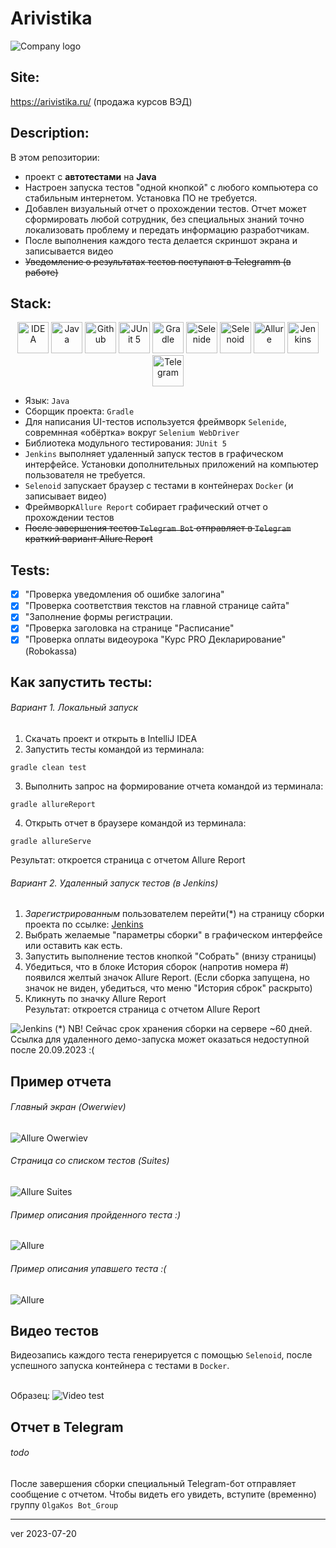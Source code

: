 # Arivistika
![Company logo](images/logo-mini.png)

## Site:
https://arivistika.ru/ (продажа курсов ВЭД)

## Description:
В этом репозитории:
- проект с <b>автотестами</b> на <b>Java</b>
- Настроен запуска тестов "одной кнопкой" с любого компьютера со стабильным интернетом. Установка ПО не требуется.
- Добавлен визуальный отчет о прохождении тестов. Отчет может сформировать любой сотрудник, без специальных знаний точно локализовать проблему и передать информацию разработчикам.
- После выполнения каждого теста делается скриншот экрана и записывается видео 
- ~~Уведомление о результатах тестов поступают в Telegramm (в работе)~~

## Stack:
<p align="center">
<a href="https://www.jetbrains.com/idea/"><img src="images/logo/Idea.svg" width="50" height="50"  alt="IDEA" title="olgakos github IDEA"/></a>
<a href="https://www.java.com/"><img src="images/logo/Java.svg" width="50" height="50"  alt="Java" title="olgakos github Java"/></a>
<a href="https://github.com/"><img src="images/logo/GitHub.svg" width="50" height="50"  alt="Github" title="olgakos Github"/></a>
<a href="https://junit.org/junit5/"><img src="images/logo/Junit5.svg" width="50" height="50"  alt="JUnit 5" title="olgakos github JUnit 5"/></a>
<a href="https://gradle.org/"><img src="images/logo/Gradle.svg" width="50" height="50"  alt="Gradle" title="olgakos github Gradle"/></a>
<a href="https://selenide.org/"><img src="images/logo/Selenide.svg" width="50" height="50"  alt="Selenide" title="olgakos github Selenide"/></a>
<a href="https://aerokube.com/selenoid/"><img src="images/logo/Selenoid.svg" width="50" height="50"  alt="Selenoid" title="olgakos github Selenoid"/></a>
<a href="https://github.com/allure-framework/allure2"><img src="images/logo/Allure.svg" width="50" height="50"  alt="Allure" title="olgakos github Allure"/></a>
<a href="https://www.jenkins.io/"><img src="images/logo/Jenkins.svg" width="50" height="50"  alt="Jenkins" title="olgakos github Jenkins"/></a>
<a href="https://web.telegram.org/"><img width="50" height="50"  alt="Telegram" src="images/logo/Telegram.svg" title="olgakos github Telegram"></a>
</p>

- Язык: `Java`
- Сборщик проекта: `Gradle`
- Для написания UI-тестов используется фреймворк `Selenide`, совремнная «обёртка» вокруг `Selenium WebDriver`
- Библиотека модульного тестирования: `JUnit 5`
- `Jenkins` выполняет удаленный запуск тестов в графическом интерфейсе. Установки дополнительных приложений на компьютер пользователя не требуется.
- `Selenoid` запускает браузер с тестами в контейнерах `Docker` (и записывает видео)
- Фреймворк`Allure Report` собирает графический отчет о прохождении тестов
- ~~После завершения тестов `Telegram Bot` отправляет в `Telegram` краткий вариант Allure Report~~

## Tests:
- [x] "Проверка уведомления об ошибке залогина"
- [x] "Проверка соответствия текстов на главной странице сайта"
- [x] "Заполнение формы регистрации.
- [x] "Проверка заголовка на странице "Расписание"
- [x] "Проверка оплаты видеоурока "Курс PRO Декларирование" (Robokassa)

## Как запустить тесты:
###### Вариант 1. Локальный запуск 
1. Скачать проект и открыть в IntelliJ IDEA
2. Запустить тесты командой из терминала: 
```
gradle clean test
```
3. Выполнить запрос на формирование отчета командой из терминала:
```
gradle allureReport
```
4. Открыть отчет в браузере командой из терминала:
```
gradle allureServe
```
Результат: откроется страница с отчетом Allure Report

###### Вариант 2. Удаленный запуск тестов (в Jenkins)
1. <i>Зарегистрированным</i> пользователем перейти(*) на страницу сборки проекта по ссылке: <a target="_blank" href="https://jenkins.autotests.cloud/job/Demo-Arivistika-Java/">Jenkins</a> 
2. Выбрать желаемые "параметры сборки" в графическом интерфейсе или оставить как есть.
3. Запустить выполнение тестов кнопкой "Собрать" (внизу страницы)
4. Убедиться, что в блоке История сборок (напротив номера #) появился желтый значок Allure Report. (Если сборка запущена, но значок не виден, убедиться, что меню "История сброк" раскрыто)
5. Кликнуть по значку Allure Report
<br>Результат: откроется страница с отчетом Allure Report

![Jenkins](images/screens/screen_jenkins.jpg)
(*) NB! Сейчас срок хранения сборки на сервере ~60 дней. Ссылка для удаленного демо-запуска может оказаться недоступной после 20.09.2023 :( 

## Пример отчета

###### Главный экран (Owerwiev)
<img title="Allure Owerwiev" src="images/screens/screen_allure1.jpg" alt="Allure Owerwiev">

###### Страница со списком тестов (Suites)
<img title="Allure Suites" src="images/screens/screen_allure2.jpg" alt="Allure Suites">
  
###### Пример описания пройденного  теста :)
![Allure](images/screens/screen_passed.jpg)

###### Пример описания упавшего теста :(
![Allure](images/screens/screen_failed.jpg)

## Видео тестов
Видеозапись каждого теста генерируется с помощью `Selenoid`, после успешного запуска контейнера c тестами в `Docker`. 

<br>Образец:
![Video test](images/screens/video_test_fill_form.gif)


## Отчет в Telegram
###### todo
После завершения сборки специальный Telegram-бот отправляет сообщение с отчетом.
Чтобы видеть его увидеть, вступите (временно) группу `OlgaKos Bot_Group`


------------
ver 2023-07-20